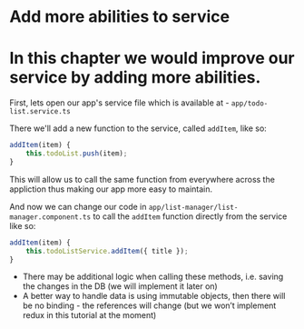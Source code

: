 # Add more abilities to service

# In this chapter we would improve our service by adding more abilities.

First, lets open our app's service file which is available at - `app/todo-list.service.ts`

There we'll add a new function to the service, called `addItem`, like so:
```javascript
addItem(item) { 
    this.todoList.push(item); 
} 
```

This will allow us to call the same function from everywhere across the appliction thus making our app more easy to maintain.

And now we can change our code in `app/list-manager/list-manager.component.ts` to call the `addItem` function directly from the service like so: 

```javascript
addItem(item) { 
    this.todoListService.addItem({ title }); 
} 
```

- There may be additional logic when calling these methods, i.e. saving the changes in the DB (we will implement it later on)
- A better way to handle data is using immutable objects, then there will be no binding - the references will change (but we won’t implement redux in this tutorial at the moment)

